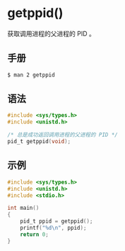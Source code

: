 # getppid()

获取调用进程的父进程的 PID 。

## 手册

```sh
$ man 2 getppid
```

## 语法

```c
#include <sys/types.h>
#include <unistd.h>

/* 总是成功返回调用进程的父进程的 PID */
pid_t getppid(void);
```

## 示例

```c
#include <sys/types.h>
#include <unistd.h>
#include <stdio.h>

int main()
{
    pid_t ppid = getppid();
    printf("%d\n", ppid);
    return 0;
}
```